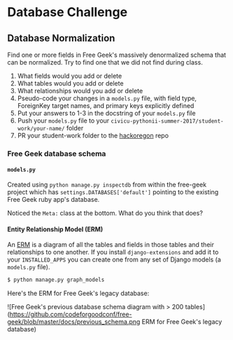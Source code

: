 # Database Challenge

## Database Normalization

Find one or more fields in Free Geek's massively denormalized schema that can be normalized. Try to find one that we did not find during class.

1. What fields would you add or delete
2. What tables would you add or delete
3. What relationships would you add or delete
4. Pseudo-code your changes in a `models.py` file, with field type, ForeignKey target names, and primary keys explicitly defined
5. Put your answers to 1-3 in the docstring of your `models.py` file
6. Push your `models.py` file to your `civicu-pythonii-summer-2017/student-work/your-name/` folder
7. PR your student-work folder to the [hackoregon](https://github.com/hackoregon/civicu-pythonii-summer-2017/tree/master/student-work) repo

### Free Geek database schema

#### `models.py`

Created using `python manage.py inspectdb` from within the free-geek project which has `settings.DATABASES['default']` pointing to the existing Free Geek ruby app's database.

Noticed the `Meta:` class at the bottom. What do you think that does?


#### Entity Relationship Model (ERM)

An [ERM](https://en.wikipedia.org/wiki/Entity%E2%80%93relationship_model) is a diagram of all the tables and fields in those tables and their relationships to one another. If you install `django-extensions` and add it to your `INSTALLED_APPS` you can create one from any set of Django models (a `models.py` file).

```bash
$ python manage.py graph_models
```

Here's the ERM for Free Geek's legacy database:

![Free Geek's previous database schema diagram with > 200 tables](https://github.com/codeforgoodconf/free-geek/blob/master/docs/previous_schema.png ERM for Free Geek's legacy database)








